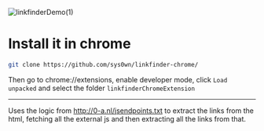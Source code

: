 ![linkfinderDemo(1)](https://github.com/user-attachments/assets/f0ff5a49-9b4f-44e1-b917-8e5803b9e2ed)

# Install it in chrome

```bash
git clone https://github.com/sys0wn/linkfinder-chrome/
```
Then go to chrome://extensions, enable developer mode, click `Load unpacked` and select the folder `linkfinderChromeExtension`

---

Uses the logic from http://0-a.nl/jsendpoints.txt to extract the links from the html, fetching all the external js and then extracting all the links from that.

